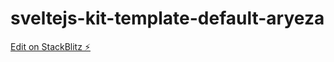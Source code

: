 # sveltejs-kit-template-default-aryeza

[Edit on StackBlitz ⚡️](https://stackblitz.com/edit/sveltejs-kit-template-default-aryeza)